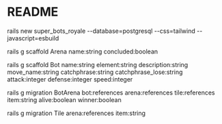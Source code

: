 # README

rails new super_bots_royale --database=postgresql --css=tailwind --javascript=esbuild

rails g scaffold Arena name:string concluded:boolean

rails g scaffold Bot name:string element:string description:string move_name:string catchphrase:string catchphrase_lose:string attack:integer defense:integer speed:integer

rails g migration BotArena bot:references arena:references tile:references item:string alive:boolean winner:boolean

rails g migration Tile arena:references item:string

